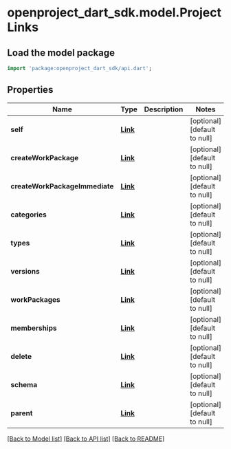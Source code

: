 # openproject_dart_sdk.model.ProjectLinks

## Load the model package
```dart
import 'package:openproject_dart_sdk/api.dart';
```

## Properties
Name | Type | Description | Notes
------------ | ------------- | ------------- | -------------
**self** | [**Link**](Link.md) |  | [optional] [default to null]
**createWorkPackage** | [**Link**](Link.md) |  | [optional] [default to null]
**createWorkPackageImmediate** | [**Link**](Link.md) |  | [optional] [default to null]
**categories** | [**Link**](Link.md) |  | [optional] [default to null]
**types** | [**Link**](Link.md) |  | [optional] [default to null]
**versions** | [**Link**](Link.md) |  | [optional] [default to null]
**workPackages** | [**Link**](Link.md) |  | [optional] [default to null]
**memberships** | [**Link**](Link.md) |  | [optional] [default to null]
**delete** | [**Link**](Link.md) |  | [optional] [default to null]
**schema** | [**Link**](Link.md) |  | [optional] [default to null]
**parent** | [**Link**](Link.md) |  | [optional] [default to null]

[[Back to Model list]](../README.md#documentation-for-models) [[Back to API list]](../README.md#documentation-for-api-endpoints) [[Back to README]](../README.md)


